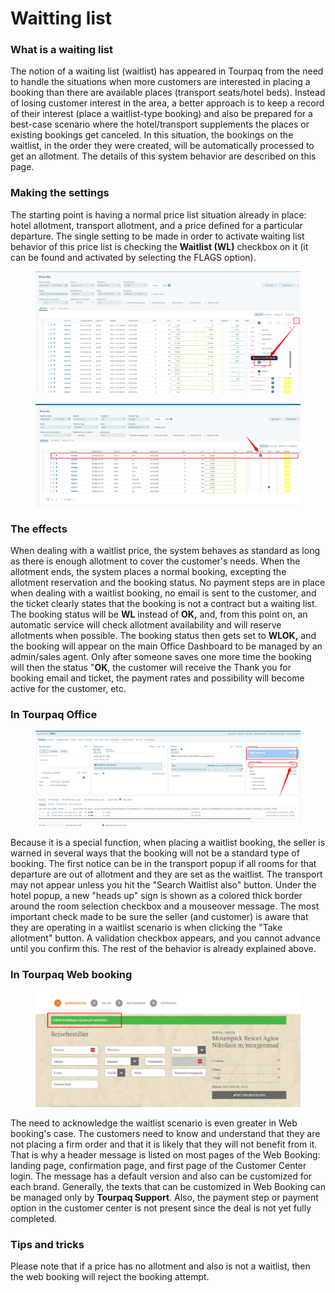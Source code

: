 # Waitting list

### **What is a waiting list**

The notion of a waiting list (waitlist) has appeared in Tourpaq from the need to handle the situations when more customers are interested in placing a booking than there are available places (transport seats/hotel beds). Instead of losing customer interest in the area, a better approach is to keep a record of their interest (place a waitlist-type booking) and also be prepared for a best-case scenario where the hotel/transport supplements the places or existing bookings get canceled. In this situation, the bookings on the waitlist, in the order they were created, will be automatically processed to get an allotment. The details of this system behavior are described on this page.

### **Making the settings**

The starting point is having a normal price list situation already in place: hotel allotment, transport allotment, and a price defined for a particular departure. The single setting to be made in order to activate waiting list behavior of this price list is checking the **Waitlist (WL)** checkbox on it (it can be found and activated by selecting the FLAGS option).

<figure><img src="../../.gitbook/assets/image (2) (1) (1) (1) (1) (1) (1) (1) (1) (1) (1) (1) (1) (1) (1) (1) (1) (1) (1) (1) (1) (1) (1) (1) (1) (1) (1) (1) (1) (1) (1) (1).png" alt=""><figcaption></figcaption></figure>

<figure><img src="../../.gitbook/assets/image (9) (1) (1) (1) (1) (1) (1) (1) (1) (1) (1) (1) (1) (1) (1) (1) (1) (1) (1) (1) (1) (1) (1) (1) (1) (1) (1).png" alt=""><figcaption></figcaption></figure>

### **The effects**

When dealing with a waitlist price, the system behaves as standard as long as there is enough allotment to cover the customer's needs. When the allotment ends, the system places a normal booking, excepting the allotment reservation and the booking status. No payment steps are in place when dealing with a waitlist booking, no email is sent to the customer, and the ticket clearly states that the booking is not a contract but a waiting list. The booking status will be **WL** instead of **OK,** and, from this point on, an automatic service will check allotment availability and will reserve allotments when possible. The booking status then gets set to **WLOK,** and the booking will appear on the main Office Dashboard to be managed by an admin/sales agent. Only after someone saves one more time the booking will then the status "**OK**, the customer will receive the Thank you for booking email and ticket, the payment rates and possibility will become active for the customer, etc.

### **In Tourpaq Office**

<figure><img src="../../.gitbook/assets/image (247).png" alt=""><figcaption></figcaption></figure>

Because it is a special function, when placing a waitlist booking, the seller is warned in several ways that the booking will not be a standard type of booking. The first notice can be in the transport popup if all rooms for that departure are out of allotment and they are set as the waitlist. The transport may not appear unless you hit the "Search Waitlist also" button. Under the hotel popup, a new "heads up" sign is shown as a colored thick border around the room selection checkbox and a mouseover message. The most important check made to be sure the seller (and customer) is aware that they are operating in a waitlist scenario is when clicking the "Take allotment" button. A validation checkbox appears, and you cannot advance until you confirm this. The rest of the behavior is already explained above.

### **In Tourpaq Web booking**

<figure><img src="../../.gitbook/assets/image (248).png" alt=""><figcaption></figcaption></figure>

The need to acknowledge the waitlist scenario is even greater in Web booking's case. The customers need to know and understand that they are not placing a firm order and that it is likely that they will not benefit from it. That is why a header message is listed on most pages of the Web Booking: landing page, confirmation page, and first page of the Customer Center login. The message has a default version and also can be customized for each brand. Generally, the texts that can be customized in Web Booking can be managed only by **Tourpaq Support**. Also, the payment step or payment option in the customer center is not present since the deal is not yet fully completed.

### **Tips and tricks**

Please note that if a price has no allotment and also is not a waitlist, then the web booking will reject the booking attempt.
